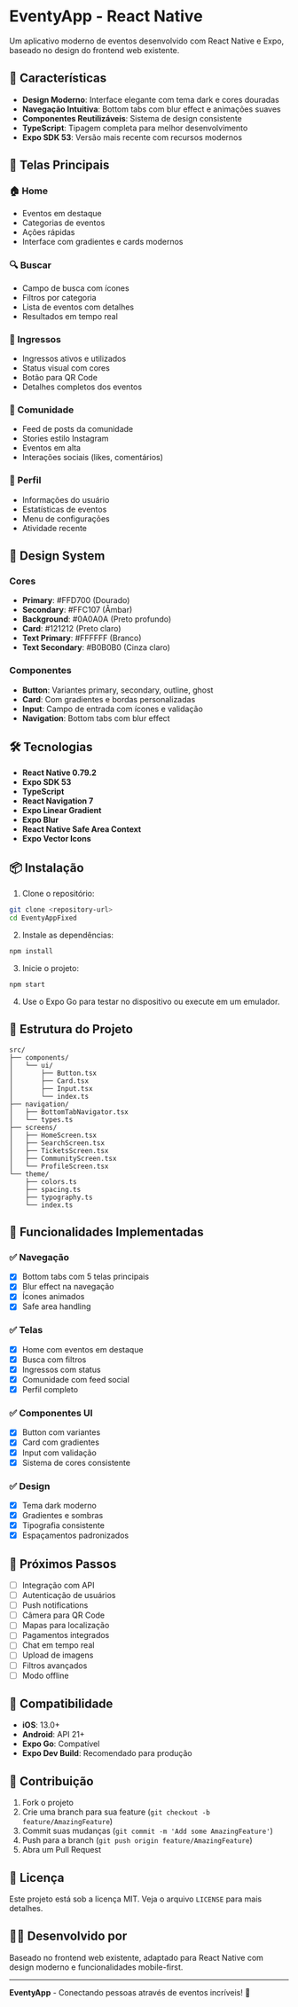 # EventyApp - React Native

Um aplicativo moderno de eventos desenvolvido com React Native e Expo, baseado no design do frontend web existente.

## 🚀 Características

- **Design Moderno**: Interface elegante com tema dark e cores douradas
- **Navegação Intuitiva**: Bottom tabs com blur effect e animações suaves
- **Componentes Reutilizáveis**: Sistema de design consistente
- **TypeScript**: Tipagem completa para melhor desenvolvimento
- **Expo SDK 53**: Versão mais recente com recursos modernos

## 📱 Telas Principais

### 🏠 Home
- Eventos em destaque
- Categorias de eventos
- Ações rápidas
- Interface com gradientes e cards modernos

### 🔍 Buscar
- Campo de busca com ícones
- Filtros por categoria
- Lista de eventos com detalhes
- Resultados em tempo real

### 🎫 Ingressos
- Ingressos ativos e utilizados
- Status visual com cores
- Botão para QR Code
- Detalhes completos dos eventos

### 👥 Comunidade
- Feed de posts da comunidade
- Stories estilo Instagram
- Eventos em alta
- Interações sociais (likes, comentários)

### 👤 Perfil
- Informações do usuário
- Estatísticas de eventos
- Menu de configurações
- Atividade recente

## 🎨 Design System

### Cores
- **Primary**: #FFD700 (Dourado)
- **Secondary**: #FFC107 (Âmbar)
- **Background**: #0A0A0A (Preto profundo)
- **Card**: #121212 (Preto claro)
- **Text Primary**: #FFFFFF (Branco)
- **Text Secondary**: #B0B0B0 (Cinza claro)

### Componentes
- **Button**: Variantes primary, secondary, outline, ghost
- **Card**: Com gradientes e bordas personalizadas
- **Input**: Campo de entrada com ícones e validação
- **Navigation**: Bottom tabs com blur effect

## 🛠 Tecnologias

- **React Native 0.79.2**
- **Expo SDK 53**
- **TypeScript**
- **React Navigation 7**
- **Expo Linear Gradient**
- **Expo Blur**
- **React Native Safe Area Context**
- **Expo Vector Icons**

## 📦 Instalação

1. Clone o repositório:
```bash
git clone <repository-url>
cd EventyAppFixed
```

2. Instale as dependências:
```bash
npm install
```

3. Inicie o projeto:
```bash
npm start
```

4. Use o Expo Go para testar no dispositivo ou execute em um emulador.

## 📁 Estrutura do Projeto

```
src/
├── components/
│   └── ui/
│       ├── Button.tsx
│       ├── Card.tsx
│       ├── Input.tsx
│       └── index.ts
├── navigation/
│   ├── BottomTabNavigator.tsx
│   └── types.ts
├── screens/
│   ├── HomeScreen.tsx
│   ├── SearchScreen.tsx
│   ├── TicketsScreen.tsx
│   ├── CommunityScreen.tsx
│   └── ProfileScreen.tsx
└── theme/
    ├── colors.ts
    ├── spacing.ts
    ├── typography.ts
    └── index.ts
```

## 🎯 Funcionalidades Implementadas

### ✅ Navegação
- [x] Bottom tabs com 5 telas principais
- [x] Blur effect na navegação
- [x] Ícones animados
- [x] Safe area handling

### ✅ Telas
- [x] Home com eventos em destaque
- [x] Busca com filtros
- [x] Ingressos com status
- [x] Comunidade com feed social
- [x] Perfil completo

### ✅ Componentes UI
- [x] Button com variantes
- [x] Card com gradientes
- [x] Input com validação
- [x] Sistema de cores consistente

### ✅ Design
- [x] Tema dark moderno
- [x] Gradientes e sombras
- [x] Tipografia consistente
- [x] Espaçamentos padronizados

## 🚧 Próximos Passos

- [ ] Integração com API
- [ ] Autenticação de usuários
- [ ] Push notifications
- [ ] Câmera para QR Code
- [ ] Mapas para localização
- [ ] Pagamentos integrados
- [ ] Chat em tempo real
- [ ] Upload de imagens
- [ ] Filtros avançados
- [ ] Modo offline

## 📱 Compatibilidade

- **iOS**: 13.0+
- **Android**: API 21+
- **Expo Go**: Compatível
- **Expo Dev Build**: Recomendado para produção

## 🤝 Contribuição

1. Fork o projeto
2. Crie uma branch para sua feature (`git checkout -b feature/AmazingFeature`)
3. Commit suas mudanças (`git commit -m 'Add some AmazingFeature'`)
4. Push para a branch (`git push origin feature/AmazingFeature`)
5. Abra um Pull Request

## 📄 Licença

Este projeto está sob a licença MIT. Veja o arquivo `LICENSE` para mais detalhes.

## 👨‍💻 Desenvolvido por

Baseado no frontend web existente, adaptado para React Native com design moderno e funcionalidades mobile-first.

---

**EventyApp** - Conectando pessoas através de eventos incríveis! 🎉 
